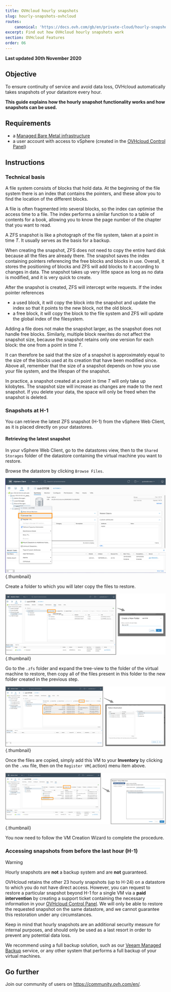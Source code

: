 ```yaml
---
title: OVHcloud hourly snapshots
slug: hourly-snapshots-ovhcloud
routes:
    canonical: 'https://docs.ovh.com/gb/en/private-cloud/hourly-snapshots-ovhcloud/'
excerpt: Find out how OVHcloud hourly snapshots work
section: OVHcloud Features
order: 06
---
```


**Last updated 30th November 2020**

## Objective

To ensure continuity of service and avoid data loss, OVHcloud automatically takes snapshots of your datastore every hour.

**This guide explains how the hourly snapshot functionality works and how snapshots can be used.**

## Requirements

- a [Managed Bare Metal infrastructure](https://www.ovhcloud.com/en-gb/managed-bare-metal/)
- a user account with access to vSphere (created in the [OVHcloud Control Panel](https://www.ovh.com/auth/?action=gotomanager))

## Instructions

### Technical basis

A file system consists of blocks that hold data. At the beginning of the file system there is an index that contains the pointers, and these allow you to find the location of the different blocks.

A file is often fragmented into several blocks, so the index can optimise the access time to a file. The index performs a similar function to a table of contents for a book, allowing you to know the page number of the chapter that you want to read.
 
A ZFS snapshot is like a photograph of the file system, taken at a point in time *T*. It usually serves as the basis for a backup.
 
When creating the snapshot, ZFS does not need to copy the entire hard disk because all the files are already there. The snapshot saves the index containing pointers referencing the free blocks and blocks in use. Overall, it stores the positioning of blocks and ZFS will add blocks to it according to changes in data. The snapshot takes up very little space as long as no data is modified, and it is very quick to create.
 
After the snapshot is created, ZFS will intercept write requests. If the index pointer references
 
- a used block, it will copy the block into the snapshot and update the index so that it points to the new block, not the old block.
- a free block, it will copy the block to the file system and ZFS will update the global index of the filesystem.
 
Adding a file does not make the snapshot larger, as the snapshot does not handle free blocks. Similarly, multiple block rewrites do not affect the snapshot size, because the snapshot retains only one version for each block: the one from a point in time *T*.
 
It can therefore be said that the size of a snapshot is approximately equal to the size of the blocks used at its creation that have been modified since. Above all, remember that the size of a snapshot depends on how you use your file system, and the lifespan of the snapshot.
 
In practice, a snapshot created at a point in time *T* will only take up kilobytes. The snapshot size will increase as changes are made to the next snapshot. If you delete your data, the space will only be freed when the snapshot is deleted.

### Snapshots at H-1

You can retrieve the latest ZFS snapshot (H-1) from the vSphere Web Client, as it is placed directly on your datastores. 

#### Retrieving the latest snapshot

In your vSphere Web Client, go to the datastores view, then to the `Shared Storages` folder of the datastore containing the virtual machine you want to restore.

Browse the datastore by clicking `Browse Files`.

![data store](images/snapshot01.png){.thumbnail}

Create a folder to which you will later copy the files to restore.

![destination folder](images/snapshot02.png){.thumbnail}

Go to the `.zfs` folder and expand the tree-view to the folder of the virtual machine to restore, then copy all of the files present in this folder to the new folder created in the previous step.

![copy files](images/snapshot03.png){.thumbnail}

Once the files are copied, simply add this VM to your **Inventory** by clicking on the `.vmx` file, then on the `Register VM`{.action} menu item above.

![register vm](images/snapshot04.png){.thumbnail}

You now need to follow the VM Creation Wizard to complete the procedure.

### Accessing snapshots from before the last hour (H-1)

> [!warning]
>Hourly snapshots are **not** a backup system and are **not** guaranteed.
>

OVHcloud retains the other 23 hourly snapshots (up to H-24) on a datastore to which you do not have direct access. However, you can request to restore a particular snapshot beyond H-1 for a single VM via a **paid intervention** by creating a support ticket containing the necessary information in your [OVHcloud Control Panel](https://www.ovh.com/auth/?action=gotomanager). We will only be able to restore the requested snapshot on the same datastore, and we cannot guarantee this restoration under any circumstances.

Keep in mind that hourly snapshots are an additional security measure for internal purposes, and should only be used as a last resort in order to prevent any potential data loss.

We recommend using a full backup solution, such as our [Veeam Managed Backup](../veeam-backup-as-a-service/) service, or any other system that performs a full backup of your virtual machines.

## Go further

Join our community of users on <https://community.ovh.com/en/>.
